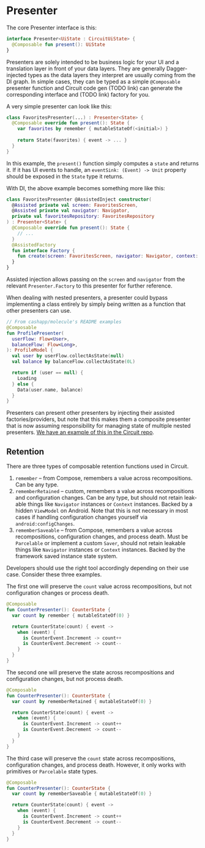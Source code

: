 Presenter
=========

The core Presenter interface is this:

```kotlin
interface Presenter<UiState : CircuitUiState> {
  @Composable fun present(): UiState
}
```

Presenters are solely intended to be business logic for your UI and a translation layer in front of your data layers. They are generally Dagger-injected types as the data layers they interpret are usually coming from the DI graph. In simple cases, they can be typed as a simple `@Composable` presenter function and Circuit code gen (TODO link) can generate the corresponding interface and (TODO link) factory for you.

A very simple presenter can look like this:

```kotlin
class FavoritesPresenter(...) : Presenter<State> {
  @Composable override fun present(): State {
    var favorites by remember { mutableStateOf(<initial>) }
    
    return State(favorites) { event -> ... }
  }
}
```

In this example, the `present()` function simply computes a `state` and returns it. If it has UI events to handle, an `eventSink: (Event) -> Unit` property should be exposed in the `State` type it returns.

With DI, the above example becomes something more like this:

```kotlin
class FavoritesPresenter @AssistedInject constructor(
  @Assisted private val screen: FavoritesScreen,
  @Assisted private val navigator: Navigator,
  private val favoritesRepository: FavoritesRepository
) : Presenter<State> {
  @Composable override fun present(): State {
    // ...
  }
  @AssistedFactory
  fun interface Factory {
    fun create(screen: FavoritesScreen, navigator: Navigator, context: CircuitContext): FavoritesPresenter
  }
}
```

Assisted injection allows passing on the `screen` and `navigator` from the relevant `Presenter.Factory` to this presenter for further reference.

When dealing with nested presenters, a presenter could bypass implementing a class entirely by simply being written as a function that other presenters can use. 

```kotlin
// From cashapp/molecule's README examples
@Composable
fun ProfilePresenter(
  userFlow: Flow<User>,
  balanceFlow: Flow<Long>,
): ProfileModel {
  val user by userFlow.collectAsState(null)
  val balance by balanceFlow.collectAsState(0L)

  return if (user == null) {
    Loading
  } else {
    Data(user.name, balance)
  }
}
```

Presenters can present other presenters by injecting their assisted factories/providers, but note that this makes them a composite presenter that is now assuming responsibility for managing state of multiple nested presenters. [We have an example of this in the Circuit repo](https://github.com/slackhq/circuit/blob/main/samples/star/src/main/kotlin/com/slack/circuit/star/home/HomePresenter.kt).

## Retention

There are three types of composable retention functions used in Circuit.

1. `remember` – from Compose, remembers a value across recompositions. Can be any type.
2. `rememberRetained` – custom, remembers a value across recompositions and configuration changes. Can be any type, but should not retain leak-able things like `Navigator` instances or `Context` instances. Backed by a hidden `ViewModel` on Android. Note that this is not necessary in most cases if handling configuration changes yourself via `android:configChanges`.
3. `rememberSaveable` – from Compose, remembers a value across recompositions, configuration changes, and process death. Must be `Parcelable` or implement a custom `Saver`, should not retain leakable things like `Navigator` instances or `Context` instances. Backed by the framework saved instance state system.

Developers should use the right tool accordingly depending on their use case. Consider these three examples.

The first one will preserve the `count` value across recompositions, but not configuration changes or process death.

```kotlin
@Composable
fun CounterPresenter(): CounterState {
  var count by remember { mutableStateOf(0) }

  return CounterState(count) { event ->
    when (event) {
      is CounterEvent.Increment -> count++
      is CounterEvent.Decrement -> count--
    }
  }
}
```

The second one will preserve the state across recompositions and configuration changes, but not process death.

```kotlin
@Composable
fun CounterPresenter(): CounterState {
  var count by rememberRetained { mutableStateOf(0) }

  return CounterState(count) { event ->
    when (event) {
      is CounterEvent.Increment -> count++
      is CounterEvent.Decrement -> count--
    }
  }
}
```

The third case will preserve the `count` state across recompositions, configuration changes, and process death. However, it only works with primitives or `Parcelable` state types.

```kotlin
@Composable
fun CounterPresenter(): CounterState {
  var count by rememberSaveable { mutableStateOf(0) }

  return CounterState(count) { event ->
    when (event) {
      is CounterEvent.Increment -> count++
      is CounterEvent.Decrement -> count--
    }
  }
}
```

